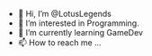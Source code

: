 - 👋 Hi, I’m @LotusLegends
- 👀 I’m interested in Programming.
- 🌱 I’m currently learning GameDev
- 📫 How to reach me ...

<!---
LotusLegends/LotusLegends is a ✨ special ✨ repository because its `README.md` (this file) appears on your GitHub profile.
You can click the Preview link to take a look at your changes.
--->
